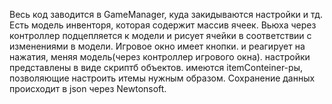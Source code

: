 Весь код заводится в GameManager, куда закидываются настройки и тд. 
Есть модель инвенторя, которая содержит массив ячеек. Вьюха через контроллер подцепляется к модели и рисует ячейки в соответствии с изменениями в модели.
Игровое окно имеет кнопки. и реагирует на нажатия, меняя модель(через контроллер игрового окна).
настройки представлены в виде скриптб объектов.
имеются itemConteiner-ры, позволяющие настроить итемы нужным образом. 
Сохранение данных происходит в json через Newtonsoft.
